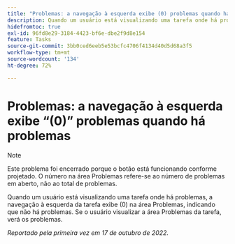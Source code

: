 ```yaml
---
title: "Problemas: a navegação à esquerda exibe (0) problemas quando há problemas"
description: Quando um usuário está visualizando uma tarefa onde há problemas, a navegação à esquerda da tarefa exibe (0) na área Problemas, indicando que não há problemas. Se o usuário visualizar a área Problemas da tarefa, verá os problemas.
hidefromtoc: true
exl-id: 96fd8e29-3184-4423-bf6e-dbe2f9d8e154
feature: Tasks
source-git-commit: 3bb0ced6eeb5e53bcfc4706f4134d40d5d68a3f5
workflow-type: tm+mt
source-wordcount: '134'
ht-degree: 72%

---
```


# Problemas: a navegação à esquerda exibe “(0)” problemas quando há problemas

>[!NOTE]
>
>Este problema foi encerrado porque o botão está funcionando conforme projetado. O número na área Problemas refere-se ao número de problemas em aberto, não ao total de problemas.

Quando um usuário está visualizando uma tarefa onde há problemas, a navegação à esquerda da tarefa exibe (0) na área Problemas, indicando que não há problemas. Se o usuário visualizar a área Problemas da tarefa, verá os problemas.

_Reportado pela primeira vez em 17 de outubro de 2022._
